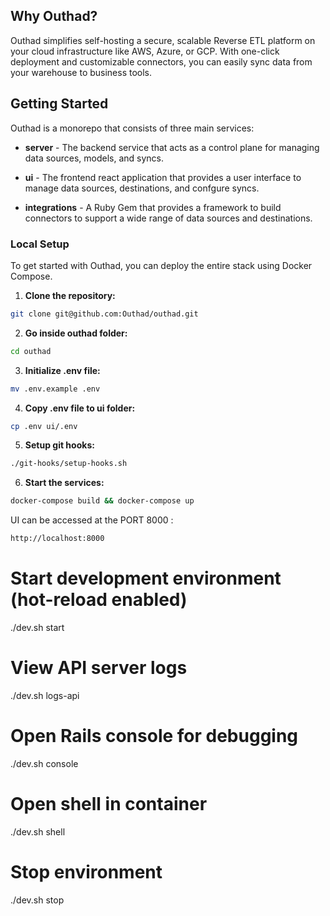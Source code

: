 
## Why Outhad?

Outhad simplifies self-hosting a secure, scalable Reverse ETL platform on your cloud infrastructure like AWS, Azure, or GCP. With one-click deployment and customizable connectors, you can easily sync data from your warehouse to business tools.

## Getting Started

Outhad is a monorepo that consists of three main services:

- <b>server</b> - The backend service that acts as a control plane for managing data sources, models, and syncs.

- <b>ui</b> - The frontend react application that provides a user interface to manage data sources, destinations, and confgure syncs.

- <b>integrations</b> - A Ruby Gem that provides a framework to build connectors to support a wide range of data sources and destinations.

### Local Setup

To get started with Outhad, you can deploy the entire stack using Docker Compose.

1. **Clone the repository:**

```bash
git clone git@github.com:Outhad/outhad.git
```

2. **Go inside outhad folder:**

```bash
cd outhad
```

3. **Initialize .env file:**

```bash
mv .env.example .env
```

4. **Copy .env file to ui folder:**

```bash
cp .env ui/.env
```

5. **Setup git hooks:**

```bash
./git-hooks/setup-hooks.sh
```

6. **Start the services:**

```bash
docker-compose build && docker-compose up
```

UI can be accessed at the PORT 8000 :

```bash
http://localhost:8000
```


# Start development environment (hot-reload enabled)
./dev.sh start

# View API server logs
./dev.sh logs-api

# Open Rails console for debugging
./dev.sh console

# Open shell in container
./dev.sh shell

# Stop environment
./dev.sh stop